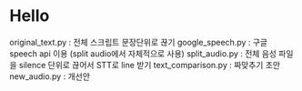 # Hello

original_text.py : 전체 스크립트 문장단위로 끊기
google_speech.py : 구글 speech api 이용 (split audio에서 자체적으로 사용)
split_audio.py : 전체 음성 파일을 silence 단위로 끊어서 STT로 line 받기
text_comparison.py : 짜맞추기 초안
new_audio.py : 개선안
